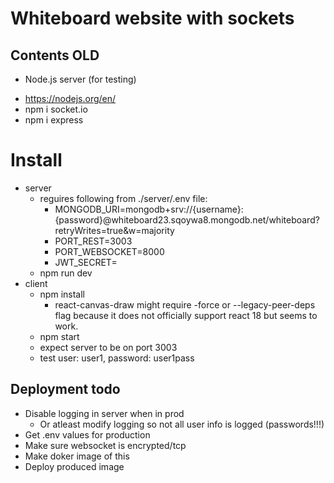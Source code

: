 # Whiteboard website with sockets

## Contents OLD

* Node.js server (for testing)
- https://nodejs.org/en/
- npm i socket.io
- npm i express

# Install

* server
  - reguires following from ./server/.env file:
    - MONGODB_URI=mongodb+srv://{username}:{password}@whiteboard23.sqoywa8.mongodb.net/whiteboard?retryWrites=true&w=majority
    - PORT_REST=3003
    - PORT_WEBSOCKET=8000
    - JWT_SECRET=
  - npm run dev
* client
  - npm install
    - react-canvas-draw might require -force or --legacy-peer-deps flag because it does not officially support react 18 but seems to work.
  - npm start
  - expect server to be on port 3003
  - test user: user1, password: user1pass

## Deployment todo

* Disable logging in server when in prod
  * Or atleast modify logging so not all user info is logged (passwords!!!)
* Get .env values for production
* Make sure websocket is encrypted/tcp
* Make doker image of this
* Deploy produced image